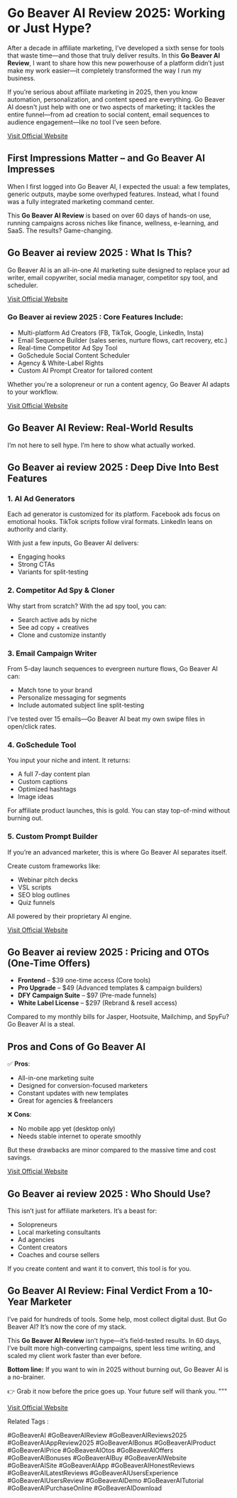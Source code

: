 # Go Beaver AI Review 2025: Working or Just Hype?

After a decade in affiliate marketing, I’ve developed a sixth sense for tools that waste time—and those that truly deliver results. In this **Go Beaver AI Review**, I want to share how this new powerhouse of a platform didn’t just make my work easier—it completely transformed the way I run my business.

If you’re serious about affiliate marketing in 2025, then you know automation, personalization, and content speed are everything. Go Beaver AI doesn't just help with one or two aspects of marketing; it tackles the entire funnel—from ad creation to social content, email sequences to audience engagement—like no tool I’ve seen before.

[Visit Official Website](https://newaitoolreviews.com/gobeaver-ai-review/)

## First Impressions Matter – and Go Beaver AI Impresses

When I first logged into Go Beaver AI, I expected the usual: a few templates, generic outputs, maybe some overhyped features. Instead, what I found was a fully integrated marketing command center.

This **Go Beaver AI Review** is based on over 60 days of hands-on use, running campaigns across niches like finance, wellness, e-learning, and SaaS. The results? Game-changing.

## Go Beaver ai review 2025 : What Is This?

Go Beaver AI is an all-in-one AI marketing suite designed to replace your ad writer, email copywriter, social media manager, competitor spy tool, and scheduler.

[Visit Official Website](https://newaitoolreviews.com/gobeaver-ai-review/)

### Go Beaver ai review 2025 : Core Features Include:

- Multi-platform Ad Creators (FB, TikTok, Google, LinkedIn, Insta)
- Email Sequence Builder (sales series, nurture flows, cart recovery, etc.)
- Real-time Competitor Ad Spy Tool
- GoSchedule Social Content Scheduler
- Agency & White-Label Rights
- Custom AI Prompt Creator for tailored content

Whether you're a solopreneur or run a content agency, Go Beaver AI adapts to your workflow.

[Visit Official Website](https://newaitoolreviews.com/gobeaver-ai-review/)

## Go Beaver AI Review: Real-World Results

I’m not here to sell hype. I’m here to show what actually worked.

## Go Beaver ai review 2025 : Deep Dive Into Best Features

### 1. AI Ad Generators

Each ad generator is customized for its platform. Facebook ads focus on emotional hooks. TikTok scripts follow viral formats. LinkedIn leans on authority and clarity.

With just a few inputs, Go Beaver AI delivers:

- Engaging hooks
- Strong CTAs
- Variants for split-testing

### 2. Competitor Ad Spy & Cloner

Why start from scratch? With the ad spy tool, you can:

- Search active ads by niche
- See ad copy + creatives
- Clone and customize instantly

### 3. Email Campaign Writer

From 5-day launch sequences to evergreen nurture flows, Go Beaver AI can:

- Match tone to your brand
- Personalize messaging for segments
- Include automated subject line split-testing

I’ve tested over 15 emails—Go Beaver AI beat my own swipe files in open/click rates.

### 4. GoSchedule Tool

You input your niche and intent. It returns:

- A full 7-day content plan
- Custom captions
- Optimized hashtags
- Image ideas

For affiliate product launches, this is gold. You can stay top-of-mind without burning out.

### 5. Custom Prompt Builder

If you’re an advanced marketer, this is where Go Beaver AI separates itself.

Create custom frameworks like:

- Webinar pitch decks
- VSL scripts
- SEO blog outlines
- Quiz funnels

All powered by their proprietary AI engine.

[Visit Official Website](https://newaitoolreviews.com/gobeaver-ai-review/)

## Go Beaver ai review 2025 : Pricing and OTOs (One-Time Offers)

- **Frontend** – $39 one-time access (Core tools)
- **Pro Upgrade** – $49 (Advanced templates & campaign builders)
- **DFY Campaign Suite** – $97 (Pre-made funnels)
- **White Label License** – $297 (Rebrand & resell access)

Compared to my monthly bills for Jasper, Hootsuite, Mailchimp, and SpyFu? Go Beaver AI is a steal.

## Pros and Cons of Go Beaver AI

✅ **Pros**:

- All-in-one marketing suite
- Designed for conversion-focused marketers
- Constant updates with new templates
- Great for agencies & freelancers

❌ **Cons**:

- No mobile app yet (desktop only)
- Needs stable internet to operate smoothly

But these drawbacks are minor compared to the massive time and cost savings.

[Visit Official Website](https://newaitoolreviews.com/gobeaver-ai-review/)

## Go Beaver ai review 2025 : Who Should Use?

This isn’t just for affiliate marketers. It’s a beast for:

- Solopreneurs
- Local marketing consultants
- Ad agencies
- Content creators
- Coaches and course sellers

If you create content and want it to convert, this tool is for you.

## Go Beaver AI Review: Final Verdict From a 10-Year Marketer

I’ve paid for hundreds of tools. Some help, most collect digital dust. But Go Beaver AI? It’s now the core of my stack.

This **Go Beaver AI Review** isn’t hype—it’s field-tested results. In 60 days, I’ve built more high-converting campaigns, spent less time writing, and scaled my client work faster than ever before.

**Bottom line:** If you want to win in 2025 without burning out, Go Beaver AI is a no-brainer.

👉 Grab it now before the price goes up. Your future self will thank you.
"""

[Visit Official Website](https://newaitoolreviews.com/gobeaver-ai-review/)

Related Tags :

#GoBeaverAI #GoBeaverAIReview #GoBeaverAIReviews2025 #GoBeaverAIAppReview2025 #GoBeaverAIBonus #GoBeaverAIProduct #GoBeaverAIPrice #GoBeaverAIOtos #GoBeaverAIOffers #GoBeaverAIBonuses #GoBeaverAIBuy #GoBeaverAIWebsite #GoBeaverAISite #GoBeaverAIApp #GoBeaverAIHonestReviews #GoBeaverAILatestReviews #GoBeaverAIUsersExperience #GoBeaverAIUsersReview #GoBeaverAIDemo #GoBeaverAITutorial #GoBeaverAIPurchaseOnline #GoBeaverAIDownload
